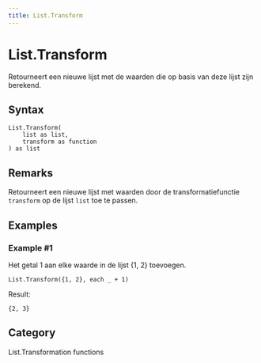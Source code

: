 ```yaml
---
title: List.Transform
---
```


# List.Transform


Retourneert een nieuwe lijst met de waarden die op basis van deze lijst zijn berekend.


## Syntax

```powerquery
List.Transform(
    list as list,
    transform as function
) as list
```


## Remarks

Retourneert een nieuwe lijst met waarden door de transformatiefunctie <code>transform</code> op de lijst <code>list</code> toe te passen.


## Examples

### Example #1 
Het getal 1 aan elke waarde in de lijst \{1, 2} toevoegen.
```powerquery
List.Transform({1, 2}, each _ + 1)
```

Result: 
```powerquery
{2, 3}
```




## Category
List.Transformation functions

